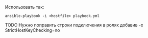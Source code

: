 Использовать так:

```ansible-playbook -i <hostfile> playbook.yml```

TODO
Нужно поправить строки подключения в ролях добавив -o StrictHostKeyChecking=no